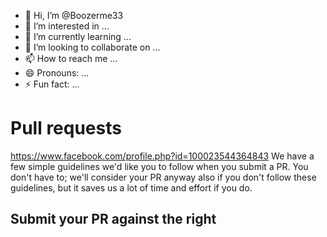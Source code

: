 - 👋 Hi, I’m @Boozerme33
- 👀 I’m interested in ...
- 🌱 I’m currently learning ...
- 💞️ I’m looking to collaborate on ...
- 📫 How to reach me ...
- 😄 Pronouns: ...
- ⚡ Fun fact: ...

# Pull requests
https://www.facebook.com/profile.php?id=100023544364843
We have a few simple guidelines we'd like you to follow when you submit a PR.
You don't have to; we'll consider your PR anyway also if you don't follow these
guidelines, but it saves us a lot of time and effort if you do. 


## Submit your PR against the right 
